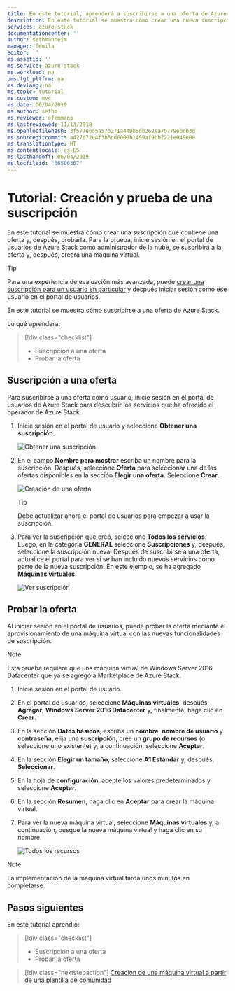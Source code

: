 ```yaml
---
title: En este tutorial, aprenderá a suscribirse a una oferta de Azure Stack | Microsoft Docs
description: En este tutorial se muestra cómo crear una nueva suscripción a los servicios de Azure Stack y probar la oferta mediante la creación de una máquina virtual de prueba.
services: azure-stack
documentationcenter: ''
author: sethmanheim
manager: femila
editor: ''
ms.assetid: ''
ms.service: azure-stack
ms.workload: na
pms.tgt_pltfrm: na
ms.devlang: na
ms.topic: tutorial
ms.custom: mvc
ms.date: 06/04/2019
ms.author: sethm
ms.reviewer: efemmano
ms.lastreviewed: 11/13/2018
ms.openlocfilehash: 3f577ebd5a57b271a449b5db262ea70779ebdb3d
ms.sourcegitcommit: a427e72e4f3b6cd6000b1459af9bbf221e049e08
ms.translationtype: HT
ms.contentlocale: es-ES
ms.lasthandoff: 06/04/2019
ms.locfileid: "66506367"
---
```

# <a name="tutorial-create-and-test-a-subscription"></a>Tutorial: Creación y prueba de una suscripción

En este tutorial se muestra cómo crear una suscripción que contiene una oferta y, después, probarla. Para la prueba, inicie sesión en el portal de usuarios de Azure Stack como administrador de la nube, se suscribirá a la oferta y, después, creará una máquina virtual.

> [!TIP]
> Para una experiencia de evaluación más avanzada, puede [crear una suscripción para un usuario en particular](../operator/azure-stack-subscribe-plan-provision-vm.md#create-a-subscription-as-a-cloud-operator) y después iniciar sesión como ese usuario en el portal de usuarios.

En este tutorial se muestra cómo suscribirse a una oferta de Azure Stack.

Lo qué aprenderá:

> [!div class="checklist"]
> * Suscripción a una oferta 
> * Probar la oferta

## <a name="subscribe-to-an-offer"></a>Suscripción a una oferta

Para suscribirse a una oferta como usuario, inicie sesión en el portal de usuarios de Azure Stack para descubrir los servicios que ha ofrecido el operador de Azure Stack.

1. Inicie sesión en el portal de usuario y seleccione **Obtener una suscripción**.

   ![Obtener una suscripción](media/azure-stack-subscribe-services/get-subscription.png)

2. En el campo **Nombre para mostrar** escriba un nombre para la suscripción. Después, seleccione **Oferta** para seleccionar una de las ofertas disponibles en la sección **Elegir una oferta**. Seleccione **Crear**.

   ![Creación de una oferta](media/azure-stack-subscribe-services/create-subscription.png)

   > [!TIP]
   > Debe actualizar ahora el portal de usuarios para empezar a usar la suscripción.

3. Para ver la suscripción que creó, seleccione **Todos los servicios**. Luego, en la categoría **GENERAL** seleccione **Suscripciones** y, después, seleccione la suscripción nueva. Después de suscribirse a una oferta, actualice el portal para ver si se han incluido nuevos servicios como parte de la nueva suscripción. En este ejemplo, se ha agregado **Máquinas virtuales**.

   ![Ver suscripción](media/azure-stack-subscribe-services/view-subscription.png)

## <a name="test-the-offer"></a>Probar la oferta

Al iniciar sesión en el portal de usuarios, puede probar la oferta mediante el aprovisionamiento de una máquina virtual con las nuevas funcionalidades de suscripción.

> [!NOTE]
> Esta prueba requiere que una máquina virtual de Windows Server 2016 Datacenter que ya se agregó a Marketplace de Azure Stack.

1. Inicie sesión en el portal de usuario.

2. En el portal de usuarios, seleccione **Máquinas virtuales**, después, **Agregar**, **Windows Server 2016 Datacenter** y, finalmente, haga clic en **Crear**.

3. En la sección **Datos básicos**, escriba un **nombre**, **nombre de usuario** y **contraseña**, elija una **suscripción**, cree un **grupo de recursos** (o seleccione uno existente) y, a continuación, seleccione **Aceptar**.

4. En la sección **Elegir un tamaño**, seleccione **A1 Estándar** y, después, **Seleccionar**.  

5. En la hoja de **configuración**, acepte los valores predeterminados y seleccione **Aceptar**.

6. En la sección **Resumen**, haga clic en **Aceptar** para crear la máquina virtual.  

7. Para ver la nueva máquina virtual, seleccione **Máquinas virtuales** y, a continuación, busque la nueva máquina virtual y haga clic en su nombre.

    ![Todos los recursos](media/azure-stack-subscribe-services/view-vm.png)

> [!NOTE]
> La implementación de la máquina virtual tarda unos minutos en completarse.

## <a name="next-steps"></a>Pasos siguientes

En este tutorial aprendió:

> [!div class="checklist"]
> * Suscripción a una oferta 
> * Probar la oferta

> [!div class="nextstepaction"]
> [Creación de una máquina virtual a partir de una plantilla de comunidad](azure-stack-create-vm-template.md)